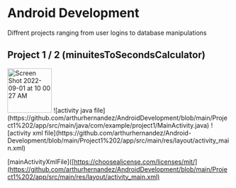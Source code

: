 # Android Development

Diffrent projects ranging from user logins to database manipulations

## Project 1 / 2 (minuitesToSecondsCalculator)

<img width="100" alt="Screen Shot 2022-09-01 at 10 00 27 AM" src="https://user-images.githubusercontent.com/86990879/187946877-17fdcc8a-9f40-4694-a2ac-fbb5c7d532d9.png">
![activity java file](https://github.com/arthurhernandez/AndroidDevelopment/blob/main/Project1%202/app/src/main/java/com/example/project1/MainActivity.java)
![activity xml file](https://github.com/arthurhernandez/Android-Development/blob/main/Project1%202/app/src/main/res/layout/activity_main.xml)

[mainActivityXmlFile]([https://choosealicense.com/licenses/mit/](https://github.com/arthurhernandez/AndroidDevelopment/blob/main/Project1%202/app/src/main/res/layout/activity_main.xml)
